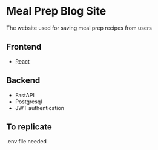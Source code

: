 # Meal Prep Blog Site
The website used for saving meal prep recipes from users

## Frontend
- React

## Backend 
- FastAPI 
- Postgresql
- JWT authentication

## To replicate
.env file needed
